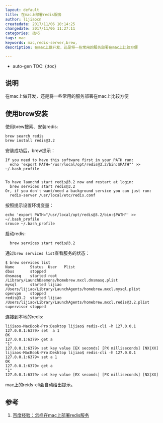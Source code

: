 ```yaml
---
layout: default
title: 在mac上部署redis服务
author: lijiaocn
createdate: 2017/11/06 10:14:25
changedate: 2017/11/06 11:27:11
categories: 技巧
tags: mac
keywords: mac,redis-server,brew,
description: 在mac上做开发，还是将一些常用的服务部署在mac上比较方便

---
```


* auto-gen TOC:
{:toc}

## 说明 

在mac上做开发，还是将一些常用的服务部署在mac上比较方便

## 使用brew安装

使用brew搜索、安装redis:

	brew search redis
	brew install redis@3.2

安装成功后，brew提示：

	If you need to have this software first in your PATH run:
	  echo 'export PATH="/usr/local/opt/redis@3.2/bin:$PATH"' >> ~/.bash_profile
	
	
	To have launchd start redis@3.2 now and restart at login:
	  brew services start redis@3.2
	Or, if you don't want/need a background service you can just run:
	  redis-server /usr/local/etc/redis.conf

按照提示设置环境变量：

	echo 'export PATH="/usr/local/opt/redis@3.2/bin:$PATH"' >> ~/.bash_profile
	srouce ~/.bash_profile

启动redis:

	  brew services start redis@3.2

通过`brew services list`查看服务的状态：

	$ brew services list
	Name       Status  User   Plist
	dbus       stopped
	dnsmasq    started root   /Library/LaunchDaemons/homebrew.mxcl.dnsmasq.plist
	mysql      started lijiao /Users/lijiao/Library/LaunchAgents/homebrew.mxcl.mysql.plist
	openvpn    stopped
	redis@3.2  started lijiao /Users/lijiao/Library/LaunchAgents/homebrew.mxcl.redis@3.2.plist
	supervisor stopped

连接到本地的redis:

	lijiaos-MacBook-Pro:Desktop lijiao$ redis-cli -h 127.0.0.1
	127.0.0.1:6379> set  a 1
	OK
	127.0.0.1:6379> get a
	"1"
	127.0.0.1:6379> set key value [EX seconds] [PX milliseconds] [NX|XX]
	lijiaos-MacBook-Pro:Desktop lijiao$ redis-cli -h 127.0.0.1
	127.0.0.1:6379> set a 1
	OK
	127.0.0.1:6379> get a
	"1"
	127.0.0.1:6379> set key value [EX seconds] [PX milliseconds] [NX|XX]

mac上的reids-cli会自动给出提示。

## 参考

1. [百度经验：怎样在mac上部署redis服务][1]

[1]: http://jingyan.baidu.com/article/d5a880ebdbed2113f047cc4e.html  "百度经验：怎样在mac上部署redis服务" 
